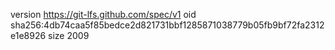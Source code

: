 version https://git-lfs.github.com/spec/v1
oid sha256:4db74caa5f85bedce2d821731bbf1285871038779b05fb9bf72fa2312e1e8926
size 2009

